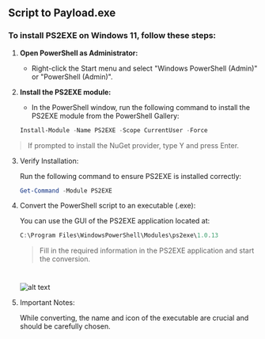 ## Script to Payload.exe

### To install PS2EXE on Windows 11, follow these steps:

1. **Open PowerShell as Administrator:**
   - Right-click the Start menu and select "Windows PowerShell (Admin)" or "PowerShell (Admin)".

2. **Install the PS2EXE module:**
   - In the PowerShell window, run the following command to install the PS2EXE module from the PowerShell Gallery:
   ```powershell
   Install-Module -Name PS2EXE -Scope CurrentUser -Force
> If prompted to install the NuGet provider, type Y and press Enter.
3. Verify Installation:

    Run the following command to ensure PS2EXE is installed correctly:
    ```powershell
    Get-Command -Module PS2EXE
    ```
4. Convert the PowerShell script to an executable (.exe):

    You can use the GUI of the PS2EXE application located at:
    ```powershell
    C:\Program Files\WindowsPowerShell\Modules\ps2exe\1.0.13
    ```
    > Fill in the required information in the PS2EXE application and start the conversion.
    #
   ![alt text](https://raw.githubusercontent.com/mohammedshahidz/Project-winEvasion-Redteam/main/Resource/PS2EXE.png)

5. Important Notes:

    While converting, the name and icon of the executable are crucial and should be carefully chosen.